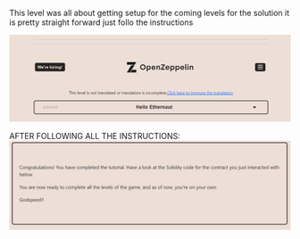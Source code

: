 This level was all about getting setup for the coming levels
for the solution it is pretty straight forward just follo the instructions

![img.png](img.png)

AFTER FOLLOWING ALL THE INSTRUCTIONS:
![img_1.png](img_1.png)





